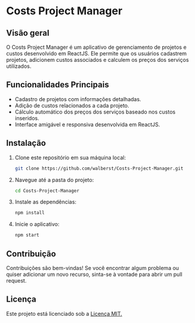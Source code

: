 # Costs Project Manager

## Visão geral

O Costs Project Manager é um aplicativo de gerenciamento de projetos e custos desenvolvido em ReactJS. Ele permite que os usuários cadastrem projetos, adicionem custos associados e calculem os preços dos serviços utilizados.

## Funcionalidades Principais

- Cadastro de projetos com informações detalhadas.
- Adição de custos relacionados a cada projeto.
- Cálculo automático dos preços dos serviços baseado nos custos inseridos.
- Interface amigável e responsiva desenvolvida em ReactJS.

## Instalação

1. Clone este repositório em sua máquina local:

   ```bash
   git clone https://github.com/walberst/Costs-Project-Manager.git
   ```

2. Navegue até a pasta do projeto:
   ```bash
   cd Costs-Project-Manager
   ```
3. Instale as dependências:
   ```bash
   npm install
   ```
4. Inicie o aplicativo:
   ```bash
   npm start
   ```

## Contribuição

Contribuições são bem-vindas! Se você encontrar algum problema ou quiser adicionar um novo recurso, sinta-se à vontade para abrir um pull request.

## Licença

Este projeto está licenciado sob a [Licença MIT.](https://github.com/walberst/Costs-Project-Manager/blob/main/LICENSE)
